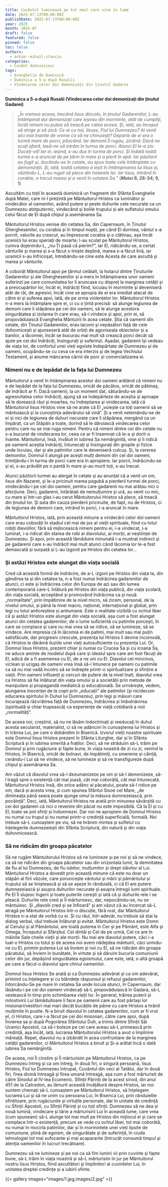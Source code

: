 ```yaml
---
title: Cuvântul luminează pe tot omul care vine în lume
date: 2025-07-13T00:00:00Z
publishDate: 2025-07-13T00:00:00Z
year: 2025
month: 2025-07
draft: false
featured: false
pinned: false
toc: false
authors:
  - arhim--mihail-stanciu
categories:
  - Cuvânt duhovnicesc
tags:
  - Evanghelia de Duminică
  - Duminica a 5-a după Rusalii
  - Vindecarea celor doi demonizați din ținutul Gadarei 
---
```

**Duminica a 5-a după Rusalii (Vindecarea celor doi demonizați din ținutul Gadarei)**

> _„În vremea aceea, trecând Iisus dincolo, în ținutul Gadarenilor, L-au întâmpinat doi demonizați care ieșeau din morminte, atât de cumpliți, încât nimeni nu putea să treacă pe calea aceea. Și, iată, au început să strige și să zică: Ce ai cu noi, Iisuse, Fiul lui Dumnezeu? Ai venit aici mai înainte de vreme ca să ne chinuiești? Departe de ei era o turmă mare de porci, păscând. Iar demonii Îl rugau, zicând: Dacă ne scoți afară, lasă-ne să intrăm în turma de porci. Atunci El le-a zis: Duceți-vă! Iar ei, ieșind, s-au dus în turma de porci. Și îndată toată turma s-a aruncat de pe țărm în mare și a pierit în apă. Iar păzitorii au fugit și, ducându-se în cetate, au spus toate cele întâmplate cu demonizații. Și, iată, toată cetatea a ieșit în întâmpinarea lui Iisus și, văzându-L, L-au rugat să plece din hotarele lor. Iar Iisus, intrând în corabie, a trecut marea și a venit în cetatea Sa.”_ (**_Matei_ 8, 28-34; 9, 1**)

Ascultăm cu toții în această duminică un fragment din Sfânta Evanghelie după Matei, care ni-l prezintă pe Mântuitorul Hristos ca luminător și vindecător al oamenilor, având putere și peste duhurile cele necurate ca un Dumnezeu atotputernic, vindecând și bolile trupului și ale sufletului omului celui făcut de El după chipul și asemănarea Sa.

Mântuitorul Hristos venise din cetatea Sa, din Capernaum, în Ținutul Gherghesenilor, cu corabia și în timpul nopții, pe când El dormea, vântul s-a pornit, valurile au crescut, au împresurat corabia și o clătinau, așa încât ucenicii lui erau speriați de moarte; l-au sculat pe Mântuitorul Hristos, cumva dojenindu-L, „nu-Ți pasă că pierim?”, iar El, ridicându-se, a certat vânturile și marea și s-a făcut o liniște deplină, marea s-a făcut lină, iar ucenicii s-au înfricoșat, întrebându-se cine este Acesta de care ascultă și marea și vânturile.

A coborât Mântuitorul apoi pe țărmul celălalt, la hotarul dintre Ținuturile Gadarenilor și ale Gherghesenilor și a mers în întâmpinarea unor oameni suferinzi pe care comunitatea lor îi aruncase cu dispreț la marginea cetății și a preocupărilor lor, încât ei, îndrăciți fiind, locuiau în morminte și deveniseră atât de răi, de agresivi, încât cine se apropia de ei era imediat atacat de către ei și suferea apoi, iată, de pe urma violențelor lor. Mântuitorul Hristos n-a mers la întâmplare spre ei, ci cu o țintă precisă: să alunge legiunea de demoni care îi stăpânea pe cei doi oameni, să le alunge acestora singurătatea și izolarea în care erau, să-i vindece și apoi, prin ei, să propovăduiască Evanghelia Mântuirii în acea cetate. Știa că oamenii din cetate, din Ținutul Gadarenilor, erau lacomi și nepăsători față de cele duhovnicești și ajunseseră atât de orbiți de agoniseala obiectelor și a banilor, a lăcomiei, încât se bucurau mai mult să crească porci decât să ajute pe cei doi îndrăciți, însingurați și suferinzi. Așadar, gadarenii își vedeau de viața lor, de confortul unei vieți egoiste îndepărtate de Dumnezeu și de oameni, ocupându-se cu ceva ce era interzis și de legea Vechiului Testament, și anume mâncarea cărnii de porc și comercializarea ei.

### Nimeni nu e de lepădat de la fața lui Dumnezeu

Mântuitorul a venit în întâmpinarea acestor doi oameni arătând că nimeni nu e de lepădat de la fața lui Dumnezeu, oricât de păcătos, oricât de pătimaș, de îndrăcit ar fi. Dacă oamenii, la un moment dat, săturându-se de agresivitatea celor îndrăciți, ajung să se îndepărteze de aceștia și aproape să le dorească răul și moartea, nu îndreptarea și vindecarea, iată că Mântuitorul Iisus Hristos vine să ne arate că El „voiește ca toți oamenii să se mântuiască și la cunoștința adevărului să vină”. Și a venit netemându-se de ei și nici de legiunea de duhuri necurate care îi stăpânea, mergând ca un împărat, ca un Stăpân a toate, dorind să le dăruiască vindecarea celor pentru care nu se mai ruga nimeni. Pentru că nimeni dintre cei din cetate nu s-a bucurat de vindecarea lor, ceea ce ar fi însemnat că le-a și dorit-o înainte. Mântuitorul, însă, învăluit în iubirea Sa nemărginită, vine și îi ridică pe oamenii aceștia îndrăciți, întunecați și însingurați din gropile și fizice unde locuiau, dar și ale patimilor care le deveniseră culcuș. Și, la cererea demonilor, Domnul îi alungă pe acești mulți demoni din cei doi oameni, trimițându-i în turma de porci care era în apropiere.
Iar porcii, îndrăcindu-se și ei, s-au prăvălit pe o pantă în mare și-au murit toți, s-au înecat.

Atunci păzitorii turmei au alergat în cetate și au anunțat că a venit un om, Iisus din Nazaret, și le-a pricinuit marea pagubă a pierderii turmei de porci, vindecându-i pe cei doi oameni, pentru care gadarenii nu mai arătau nici o afecțiune. Deci, gadarenii, întărâtați de nemulțumire și ură, au venit cu mic, cu mare și într-un glas i-au cerut Mântuitorului Hristos să plece, să treacă din ținutul lor. Și asta din cauza pierderii pricinuite, de fapt, nu de Hristos, ci de legiunea de demoni care, intrând în porci, i-a aruncat în mare.

Mântuitorul Hristos, iată, prin această minune a vindecării celor doi oameni care erau coborâți în stadiul cel mai de jos al vieții spirituale, fiind cu totul robiți diavolilor, fără să mijlocească nimeni pentru ei, i-a vindecat, i-a luminat, i-a ridicat din starea de robi ai diavolului, ai morții, ai neștiinței de Dumnezeu. Și apoi, prin această tămăduire minunată i-a mustrat indirect și pe gadarenii care s-au îndrăcit mai mult atunci când lăcomia lor le-a fost demascată și surpată și L-au izgonit pe Hristos din cetatea lor…

### Și astăzi Hristos este alungat din viața socială

Cred că această formă de îndrăcire, de a-L izgoni pe Hristos din viața ta, din gândirea ta și din cetatea ta, n-a fost numai îndrăcirea gadarenilor de atunci, ci este și îndrăcirea celor din Europa de azi sau din lumea contemporană care-L înlătură pe Hristos din viața publică, din viața școlară, din viața socială, acceptând și promovând îndrăcirea ca și nouă „normalitate”, prin împătimire de la nivel micro, să zicem, personal, de la nivelul omului, și până la nivel macro, național, internațional și global, prin legi cu totul anticreștine și antiumane. Este o realitate vizibilă cu ochiul liber că și astăzi Hristos este alungat din viața socială, așa cum a fost alungat atunci din cetatea gadarenilor, de o lume suficientă cu patimile porcești, în care se complace și care nu mai vrea să se ridice, să se lumineze, să se vindece. Are impresia că în lăcomia ei de patimi, mai mult sau mai puțin satisfăcute, dar progresiv crescute, prezența lui Hristos îi devine incomodă, că Hristos le dărâmă iluziile unei vieți autosuficiente cu prezența Lui. Or, Domnul Iisus Hristos, prezent chiar și numai cu Crucea Sa și cu icoana Sa, ne aduce aminte de modelul după care și idealul spre care am fost făcuți de El, adică de a fi asemenea cu El, de a ne uni cu El. Diavolul cel mincinos, viclean și ucigaș de oameni vrea însă să-i întunece pe oameni cu patimile ca să nu mai vadă încotro să se îndrepte printr-o spiritualizare și sfințire a vieții. Prin oameni influenți și cercuri de putere de la nivel înalt, diavolul vrea ca Hristos să fie înlăturat din viața omului și a societății prin metode de manipulare și propagandă mediatică și educațională. Se urmărește, vedem, alungarea inocenței de la copii prin „educații” ale patimilor (și nicidecum educarea spiritului în Duhul lui Dumnezeu), prin legi și măsuri care încurajează răzvrătirea față de Dumnezeu, îndrăcirea și îmbolnăvirea (spirituală și chiar trupească) ca experiențe de viață cotidiană a noii „normalități”.

De aceea noi, creștinii, să nu ne lăsăm îndoctrinați și reeducați în duhul acesta secularist, materialist, ci să ne adâncim în cunoașterea lui Hristos și în trăirea Lui, pe care o dobândim în Biserică. Izvorul vieții noastre spirituale este Domnul Iisus Hristos prezent în Sfânta Liturghie, dar și în Sfânta Scriptură și în iubirea smerită a fraților. Deci, să ne străduim să-L trăim pe Domnul și prin rugăciune și fapte bune, în viața noastră de zi cu zi, venind la Hristos, în Biserică, oricât de bolnavi, de împătimiți, cu smerenie și căință, cerându-i Lui să ne vindece, să ne lumineze și să ne transfigureze după chipul și asemănarea Sa.

Am văzut că diavolul vrea să-l dezumanizeze pe om și să-l demonizeze, să-l tragă spre o existență cât mai joasă, cât mai coborâtă, cât mai întunecată. Mântuitorul Hristos însă, din orice adânc al păcatului, poate să-l ridice pe om, dacă și acesta vrea, și cum spunea Sfântul Sisoe cel Mare, „de dimineața până seara poate ajunge omul la măsura dumnezeiască, prin pocăință”. Deci, iată, Mântuitorul Hristos ne arată prin minunea săvârșită cu cei doi gadareni că nici o revenire din păcat nu este imposibilă. Că la El și cu El, toate se pot sfinți și îndumnezei. Dar noi ne apropiem de Domnul Hristos nu numai cu trupul și nu numai printr-o credință superficială, formală. Noi trebuie să-L cunoaștem pe viu, să ne hrănim mintea și sufletul cu înțelegerile dumnezeiești din Sfânta Scriptură, din natură și din viața duhovnicească.

### Să ne ridicăm din groapa păcatelor

Să ne rugăm Mântuitorului Hristos să ne lumineze și pe noi și să ne vindece, ca să ne ridicăm din groapa păcatelor sau din orizontala lumii, la demnitatea de fiu al lui Dumnezeu, de fiu iubitor, mulțumitor și drept slăvitor al Lui. Mântuitorul Hristos a dovedit prin această minune că este nu doar un stăpân al firii văzute, care poruncește vântului și mării și pământului și trupului să se liniștească și să se așeze în rânduială, ci că El are putere dumnezeiască și asupra duhurilor necurate și asupra întregii lumi spirituale. Pe El Îl slujesc îngerii și toate puterile cerești și iată că și duhurile rele I se pleacă. Duhurile rele cred și Îl mărturisesc, dar, nepocăindu-se, nu se mântuiesc. Și „diavolii cred și se înfioară” și am văzut că au încercat să-L atragă pe Mântuitorul Hristos într-o discuție, fără rost, dar Mântuitorul Hristos n-a stat de vorbă cu ei. Și cu răul, într-adevăr, nu trebuie să stai la dialog verbal, răul trebuie înlăturat și evitat. Mântuitorul Hristos este Domn al Cerului și al Pământului, are toată puterea în Cer și pe Pământ, este Alfa și Omega, Începutul și Sfârșitul. Cel dintâi și Cel de pe urmă, Cel ce are în mâinile Sale cheile vieții și ale morții. Nu mai are diavolul putere, căci i-a luat-o Hristos cu totul și de aceea noi avem nădejdea mântuirii, căci unindu-ne cu El, primim puterea Lui să înviem și noi cu El, să ne ridicăm din groapa păcatului, să înviem în bunătate, în virtute și să dăruim bucuria comuniunii celor din jur, depășind singurătatea egoismului, care este, iată, o altă groapă pe care a făcut-o diavolul spre chinul oamenilor.

Domnul Iisus Hristos Se arată și ca Dumnezeu adevărat și ca om adevărat, primind cu înțelegere și cu blândețe răspunsul și refuzul gadarenilor, întorcându-Se pe mare în cetatea Sa unde locuia atunci, în Capernaum, dar lăsându-i pe cei doi oameni vindecați să-L propovăduiască în Gadara, să-L vestească în timp prin schimbarea vieții lor. În general, trăirea puterii și milostivirii Lui tămăduitoare îi face pe oamenii care au fost părtași lor misionari/vestitori mai mari decât bucățile de pâine cu care Hristos a hrănit mulțimile în pustie. N-a biruit diavolul în cetatea gadarenilor, cum ar fi vrut el, ci Hristos, care i-a făcut pe cei doi misionari, către care apoi, după Învierea sa și după Pogorârea Sfântului Duh, a trimis dintre Sfinții Săi Ucenici Apostoli, ca să-i boteze pe cei care aveau să-L primească prin credință, așa încât, iată, lucrarea Mântuitorului Hristos a avut o împlinire măreață. Repet, diavolul nu a izbândit în acea confruntare de la marginea cetății gadarenilor, ci Mântuitorul Hristos a biruit și Și-a arătat încă o dată iubirea Sa nemărginită.

De aceea, noi Îl cinstim și Îl mărturisim pe Mântuitorul Hristos, ca pe Dumnezeu întreg și ca om întreg, în două firi, o singură persoană, Iisus Hristos, Fiul lui Dumnezeu întrupat, Cuvântul din veci al Tatălui, dar în două firi, firea divină întreagă și firea umană întreagă, așa cum a fost mărturisit de către Sinodul al IV-lea Ecumenic. Sfinții Părinți de la acest sinod, din anul 451 de la Calcedon, au lămurit această învățătură despre Hristos, iar noi suntem chemați să-L cunoaștem pe Mântuitorul Hristos, să înțelegem lucrarea Lui și să ne unim cu persoana Lui, în Biserica Lui, prin rânduielile sfințitoare, prin rugăciunile și virtuțile personale, dar în unitate de credință cu Sfinții Apostoli, cu Sfinții Părinți și cu toți sfinții. Dumnezeu să ne dea și nouă lumină, vindecare și tărie a mărturisirii Lui în această lume, care vrea (cum spuneam) să-L alunge tot mai mult pe Hristos din mijlocul ei și care se complace într-o existență, precum se vede cu ochiul liber, tot mai coborâtă, nu numai în mocirla patimilor, dar și în mormintele unei vieți lipsite de comuniune, plină de egoism, de singurătate și de suferință, în ciuda tehnologiei tot mai sufocante și mai acaparante (întrucât consumă timpul și atenția oamenilor în lucruri trecătoare).

Dumnezeu să ne lumineze și pe noi ca să fim lumini vii prin cuvinte și fapte bune, să-L trăim în viața noastră și să-L mărturisim în jur pe Mântuitorul nostru Iisus Hristos, fiind ascultători și împlinitori ai cuvintelor Lui, în unitatea dreptei credințe și a iubirii sfinte.

{{< gallery images="images/1.jpg,images/2.jpg" >}}